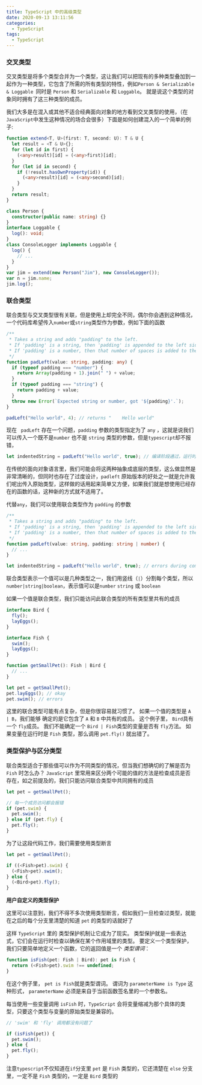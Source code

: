 ```yaml
---
title: TypeScript 中的高级类型
date: 2020-09-13 13:11:56
categories:
  - TypeScript
tags:
  - TypeScript
---
```


### 交叉类型

交叉类型是将多个类型合并为一个类型，这让我们可以把现有的多种类型叠加到一起作为一种类型，它包含了所需的所有类型的特性，例如`Person & Serializable & Loggable `同时是 `Person` 和 `Serializable` 和 `Loggable`。 就是说这个类型的对象同时拥有了这三种类型的成员。

我们大多是在混入或其他不适合经典面向对象的地方看到交叉类型的使用，（在`JavaScript`中发生这种情况的场合会很多）下面是如何创建混入的一个简单的例子:

```typescript
function extend<T, U>(first: T, second: U): T & U {
  let result = <T & U>{};
  for (let id in first) {
    (<any>result)[id] = (<any>first)[id];
  }
  for (let id in second) {
    if (!result.hasOwnProperty(id)) {
      (<any>result)[id] = (<any>second)[id];
    }
  }
  return result;
}

class Person {
  constructor(public name: string) {}
}
interface Loggable {
  log(): void;
}
class ConsoleLogger implements Loggable {
  log() {
    // ...
  }
}
var jim = extend(new Person("Jim"), new ConsoleLogger());
var n = jim.name;
jim.log();
```

<!-- more -->

### 联合类型

联合类型与交叉类型很有关联，但是使用上却完全不同，偶尔你会遇到这种情况，一个代码库希望传入`number`或`string`类型作为参数，例如下面的函数

```typescript
/**
 * Takes a string and adds "padding" to the left.
 * If 'padding' is a string, then 'padding' is appended to the left side.
 * If 'padding' is a number, then that number of spaces is added to the left side.
 */
function padLeft(value: string, padding: any) {
  if (typeof padding === "number") {
    return Array(padding + 1).join(" ") + value;
  }
  if (typeof padding === "string") {
    return padding + value;
  }
  throw new Error(`Expected string or number, got '${padding}'.`);
}

padLeft("Hello world", 4); // returns "    Hello world"
```

现在 ` padLeft` 存在一个问题，`padding` 参数的类型指定为了 `any` ，这就是说我们可以传入一个既不是`number` 也不是 `string` 类型的参数，但是`typescript`却不报错，

```typescript
let indentedString = padLeft("Hello world", true); // 编译阶段通过，运行时报错
```

在传统的面向对象语言里，我们可能会将这两种抽象成底层的类型，这么做显然是非常清晰的，但同时也存在了过度设计，`padleft` 原始版本的好处之一就是允许我们呢出传入原始类型，这样做的话用起来简单又方便，如果我们就是想使用已经存在的函数的话，这种新的方式就不适用了。

代替`any`，我们可以使用联合类型作为 `padding` 的参数

```typescript
/**
 * Takes a string and adds "padding" to the left.
 * If 'padding' is a string, then 'padding' is appended to the left side.
 * If 'padding' is a number, then that number of spaces is added to the left side.
 */
function padLeft(value: string, padding: string | number) {
  // ...
}

let indentedString = padLeft("Hello world", true); // errors during compilation
```

联合类型表示一个值可以是几种类型之一，我们用竖线（`|`）分割每个类型，所以`number|string|boolean`，表示值可以是`number` `string` 或 `boolean`

如果一个值是联合类型，我们只能访问此联合类型的所有类型里共有的成员

```typescript
interface Bird {
  fly();
  layEggs();
}

interface Fish {
  swim();
  layEggs();
}

function getSmallPet(): Fish | Bird {
  // ...
}

let pet = getSmallPet();
pet.layEggs(); // okay
pet.swim(); // errors
```

这里的联合类型可能有点复杂，但是你很容易就习惯了。 如果一个值的类型是 `A | B`，我们能够 确定的是它包含了 `A` 和 `B` 中共有的成员。 这个例子里， `Bird`具有一个 `fly`成员。 我们不能确定一个 `Bird | Fish`类型的变量是否有 `fly`方法。 如果变量在运行时是 `Fish` 类型，那么调用 `pet.fly()` 就出错了。

### 类型保护与区分类型

联合类型适合于那些值可以作为不同类型的情况，但当我们想确切的了解是否为 `Fish` 时怎么办？ `JavaScript` 里常用来区分两个可能的值的方法是检查成员是否存在，如之前提及的，我们只能访问联合类型中共同拥有的成员

```typescript
let pet = getSmallPet();

// 每一个成员访问都会报错
if (pet.swim) {
  pet.swim();
} else if (pet.fly) {
  pet.fly();
}
```

为了让这段代码工作，我们需要使用类型断言

```typescript
let pet = getSmallPet();

if ((<Fish>pet).swim) {
  (<Fish>pet).swim();
} else {
  (<Bird>pet).fly();
}
```

**用户自定义的类型保护**

这里可以注意到，我们不得不多次使用类型断言，假如我们一旦检查过类型，就能在之后的每个分支里清楚的知道 `pet` 的类型的话就好了

这样 `TypeScript` 里的 类型保护机制让它成为了现实。 类型保护就是一些表达式，它们会在运行时检查以确保在某个作用域里的类型。 要定义一个类型保护，我们只要简单地定义一个函数，它的返回值是一个 _类型谓词_：

```typescript
function isFish(pet: Fish | Bird): pet is Fish {
  return (<Fish>pet).swim !== undefined;
}
```

在这个例子里， `pet is Fish`就是类型谓词。 谓词为 `parameterName is Type` 这种形式， `parameterName` 必须是来自于当前函数签名里的一个参数名。

每当使用一些变量调用 `isFish` 时，`TypeScript` 会将变量缩减为那个具体的类型，只要这个类型与变量的原始类型是兼容的。

```typescript
// 'swim' 和 'fly' 调用都没有问题了

if (isFish(pet)) {
  pet.swim();
} else {
  pet.fly();
}
```

注意`typescript`不仅知道在`if`分支里 `pet` 是 `Fish` 类型的，它还清楚在 `else` 分支里，一定不是 `Fish` 类型的，一定是 `Bird` 类型的

